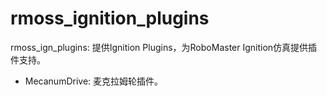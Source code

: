 # rmoss_ignition_plugins

rmoss_ign_plugins: 提供Ignition Plugins，为RoboMaster Ignition仿真提供插件支持。

* MecanumDrive: 麦克拉姆轮插件。

